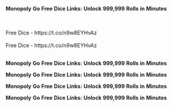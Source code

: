 <strong>Monopoly</strong> <strong>Go</strong> <strong>Free</strong> <strong>Dice</strong> <strong>Links:</strong> <strong>Unlock</strong> <strong>999,999</strong> <strong>Rolls</strong> <strong>in</strong> <strong>Minutes</strong>

<br>
<br>Free Dice - https://t.co/n9w8EYHvAz
<br>
<br>Free Dice - https://t.co/n9w8EYHvAz
<br>
<br>

<strong>Monopoly</strong> <strong>Go</strong> <strong>Free</strong> <strong>Dice</strong> <strong>Links:</strong> <strong>Unlock</strong> <strong>999,999</strong> <strong>Rolls</strong> <strong>in</strong> <strong>Minutes</strong>

<strong>Monopoly</strong> <strong>Go</strong> <strong>Free</strong> <strong>Dice</strong> <strong>Links:</strong> <strong>Unlock</strong> <strong>999,999</strong> <strong>Rolls</strong> <strong>in</strong> <strong>Minutes</strong>

<strong>Monopoly</strong> <strong>Go</strong> <strong>Free</strong> <strong>Dice</strong> <strong>Links:</strong> <strong>Unlock</strong> <strong>999,999</strong> <strong>Rolls</strong> <strong>in</strong> <strong>Minutes</strong>

<strong>Monopoly</strong> <strong>Go</strong> <strong>Free</strong> <strong>Dice</strong> <strong>Links:</strong> <strong>Unlock</strong> <strong>999,999</strong> <strong>Rolls</strong> <strong>in</strong> <strong>Minutes</strong>
